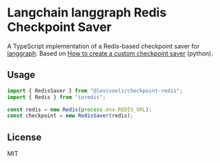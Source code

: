 # Langchain langgraph Redis Checkpoint Saver

A TypeScript implementation of a Redis-based checkpoint saver for [langgraph](https://github.com/langchain-ai/langgraphjs). Based on [How to create a custom checkpoint saver](https://langchain-ai.github.io/langgraph/how-tos/persistence_redis/) (python).

## Usage

```ts
import { RedisSaver } from "@levivoelz/checkpoint-redis";
import { Redis } from "ioredis";

const redis = new Redis(process.env.REDIS_URL);
const checkpoint = new RedisSaver(redis);
```

## License

MIT
